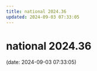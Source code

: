 ```yaml
---
title: national 2024.36
updated: 2024-09-03 07:33:05
---
```


# national 2024.36

(date: 2024-09-03 07:33:05)

